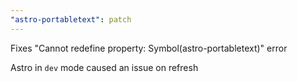 ```yaml
---
"astro-portabletext": patch
---
```


Fixes "Cannot redefine property: Symbol(astro-portabletext)" error

Astro in `dev` mode caused an issue on refresh
